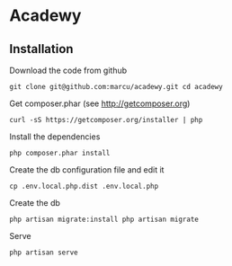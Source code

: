 # Acadewy

## Installation

Download the code from github

`
git clone git@github.com:marcu/acadewy.git
cd acadewy
`

Get composer.phar (see http://getcomposer.org)

`
curl -sS https://getcomposer.org/installer | php
`

Install the dependencies

`
php composer.phar install
`

Create the db configuration file and edit it

`
cp .env.local.php.dist .env.local.php 
`

Create the db

`
php artisan migrate:install
php artisan migrate
`

Serve 

`
php artisan serve
`